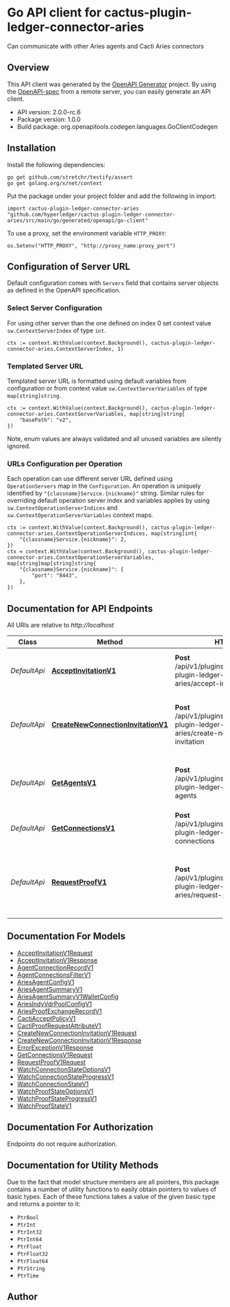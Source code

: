 # Go API client for cactus-plugin-ledger-connector-aries

Can communicate with other Aries agents and Cacti Aries connectors

## Overview
This API client was generated by the [OpenAPI Generator](https://openapi-generator.tech) project.  By using the [OpenAPI-spec](https://www.openapis.org/) from a remote server, you can easily generate an API client.

- API version: 2.0.0-rc.6
- Package version: 1.0.0
- Build package: org.openapitools.codegen.languages.GoClientCodegen

## Installation

Install the following dependencies:

```shell
go get github.com/stretchr/testify/assert
go get golang.org/x/net/context
```

Put the package under your project folder and add the following in import:

```golang
import cactus-plugin-ledger-connector-aries "github.com/hyperledger/cactus-plugin-ledger-connector-aries/src/main/go/generated/openapi/go-client"
```

To use a proxy, set the environment variable `HTTP_PROXY`:

```golang
os.Setenv("HTTP_PROXY", "http://proxy_name:proxy_port")
```

## Configuration of Server URL

Default configuration comes with `Servers` field that contains server objects as defined in the OpenAPI specification.

### Select Server Configuration

For using other server than the one defined on index 0 set context value `sw.ContextServerIndex` of type `int`.

```golang
ctx := context.WithValue(context.Background(), cactus-plugin-ledger-connector-aries.ContextServerIndex, 1)
```

### Templated Server URL

Templated server URL is formatted using default variables from configuration or from context value `sw.ContextServerVariables` of type `map[string]string`.

```golang
ctx := context.WithValue(context.Background(), cactus-plugin-ledger-connector-aries.ContextServerVariables, map[string]string{
	"basePath": "v2",
})
```

Note, enum values are always validated and all unused variables are silently ignored.

### URLs Configuration per Operation

Each operation can use different server URL defined using `OperationServers` map in the `Configuration`.
An operation is uniquely identified by `"{classname}Service.{nickname}"` string.
Similar rules for overriding default operation server index and variables applies by using `sw.ContextOperationServerIndices` and `sw.ContextOperationServerVariables` context maps.

```golang
ctx := context.WithValue(context.Background(), cactus-plugin-ledger-connector-aries.ContextOperationServerIndices, map[string]int{
	"{classname}Service.{nickname}": 2,
})
ctx = context.WithValue(context.Background(), cactus-plugin-ledger-connector-aries.ContextOperationServerVariables, map[string]map[string]string{
	"{classname}Service.{nickname}": {
		"port": "8443",
	},
})
```

## Documentation for API Endpoints

All URIs are relative to *http://localhost*

Class | Method | HTTP request | Description
------------ | ------------- | ------------- | -------------
*DefaultApi* | [**AcceptInvitationV1**](docs/DefaultApi.md#acceptinvitationv1) | **Post** /api/v1/plugins/@hyperledger/cactus-plugin-ledger-connector-aries/accept-invitation | Connect to another agent using it&#39;s invitation URL
*DefaultApi* | [**CreateNewConnectionInvitationV1**](docs/DefaultApi.md#createnewconnectioninvitationv1) | **Post** /api/v1/plugins/@hyperledger/cactus-plugin-ledger-connector-aries/create-new-connection-invitation | Create new aries agent invitation that other agents can use to connect.
*DefaultApi* | [**GetAgentsV1**](docs/DefaultApi.md#getagentsv1) | **Post** /api/v1/plugins/@hyperledger/cactus-plugin-ledger-connector-aries/get-agents | Get all Aries agents configured in this connector plugin.
*DefaultApi* | [**GetConnectionsV1**](docs/DefaultApi.md#getconnectionsv1) | **Post** /api/v1/plugins/@hyperledger/cactus-plugin-ledger-connector-aries/get-connections | Get all connections of given aries agent.
*DefaultApi* | [**RequestProofV1**](docs/DefaultApi.md#requestproofv1) | **Post** /api/v1/plugins/@hyperledger/cactus-plugin-ledger-connector-aries/request-proof | Request proof matching provided requriements from connected peer agent.


## Documentation For Models

 - [AcceptInvitationV1Request](docs/AcceptInvitationV1Request.md)
 - [AcceptInvitationV1Response](docs/AcceptInvitationV1Response.md)
 - [AgentConnectionRecordV1](docs/AgentConnectionRecordV1.md)
 - [AgentConnectionsFilterV1](docs/AgentConnectionsFilterV1.md)
 - [AriesAgentConfigV1](docs/AriesAgentConfigV1.md)
 - [AriesAgentSummaryV1](docs/AriesAgentSummaryV1.md)
 - [AriesAgentSummaryV1WalletConfig](docs/AriesAgentSummaryV1WalletConfig.md)
 - [AriesIndyVdrPoolConfigV1](docs/AriesIndyVdrPoolConfigV1.md)
 - [AriesProofExchangeRecordV1](docs/AriesProofExchangeRecordV1.md)
 - [CactiAcceptPolicyV1](docs/CactiAcceptPolicyV1.md)
 - [CactiProofRequestAttributeV1](docs/CactiProofRequestAttributeV1.md)
 - [CreateNewConnectionInvitationV1Request](docs/CreateNewConnectionInvitationV1Request.md)
 - [CreateNewConnectionInvitationV1Response](docs/CreateNewConnectionInvitationV1Response.md)
 - [ErrorExceptionV1Response](docs/ErrorExceptionV1Response.md)
 - [GetConnectionsV1Request](docs/GetConnectionsV1Request.md)
 - [RequestProofV1Request](docs/RequestProofV1Request.md)
 - [WatchConnectionStateOptionsV1](docs/WatchConnectionStateOptionsV1.md)
 - [WatchConnectionStateProgressV1](docs/WatchConnectionStateProgressV1.md)
 - [WatchConnectionStateV1](docs/WatchConnectionStateV1.md)
 - [WatchProofStateOptionsV1](docs/WatchProofStateOptionsV1.md)
 - [WatchProofStateProgressV1](docs/WatchProofStateProgressV1.md)
 - [WatchProofStateV1](docs/WatchProofStateV1.md)


## Documentation For Authorization

Endpoints do not require authorization.


## Documentation for Utility Methods

Due to the fact that model structure members are all pointers, this package contains
a number of utility functions to easily obtain pointers to values of basic types.
Each of these functions takes a value of the given basic type and returns a pointer to it:

* `PtrBool`
* `PtrInt`
* `PtrInt32`
* `PtrInt64`
* `PtrFloat`
* `PtrFloat32`
* `PtrFloat64`
* `PtrString`
* `PtrTime`

## Author



